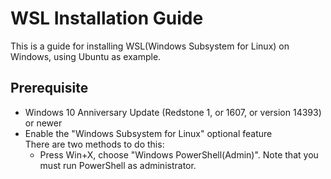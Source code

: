 # **WSL Installation Guide**
This is a guide for installing WSL(Windows Subsystem for Linux) on Windows, using Ubuntu as example.  
## **Prerequisite**
- Windows 10 Anniversary Update (Redstone 1, or 1607, or version 14393) or newer
- Enable the "Windows Subsystem for Linux" optional feature  
  There are two methods to do this:
  - Press Win+X, choose "Windows PowerShell(Admin)". Note that you must run PowerShell as administrator.
 